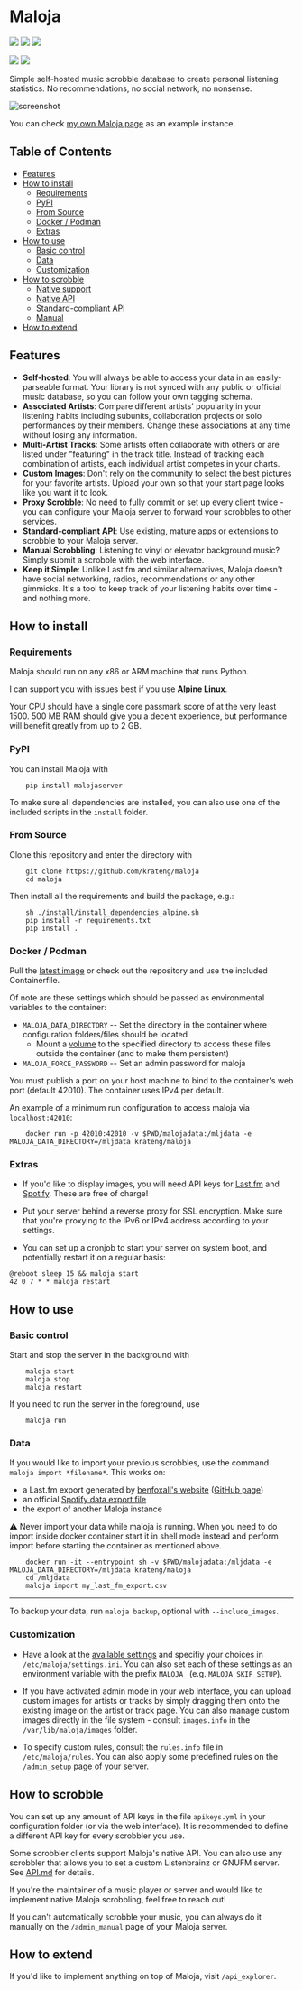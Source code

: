 # Maloja

[![](https://img.shields.io/github/v/tag/krateng/maloja?label=GitHub&style=for-the-badge&logo=github&logoColor=white)](https://github.com/krateng/maloja)
[![](https://img.shields.io/pypi/v/malojaserver?label=PyPI&style=for-the-badge&logo=pypi&logoColor=white)](https://pypi.org/project/malojaserver/)
[![](https://img.shields.io/docker/v/krateng/maloja?label=Dockerhub&style=for-the-badge&logo=docker&logoColor=white)](https://hub.docker.com/r/krateng/maloja)

[![](https://img.shields.io/pypi/l/malojaserver?style=for-the-badge)](https://github.com/krateng/maloja/blob/master/LICENSE)
[![](https://img.shields.io/codeclimate/maintainability/krateng/maloja?style=for-the-badge)](https://codeclimate.com/github/krateng/maloja)

Simple self-hosted music scrobble database to create personal listening statistics. No recommendations, no social network, no nonsense.

![screenshot](screenshot.png?raw=true)

You can check [my own Maloja page](https://maloja.krateng.ch) as an example instance.


## Table of Contents
* [Features](#features)
* [How to install](#how-to-install)
	* [Requirements](#requirements)
	* [PyPI](#pypi)
	* [From Source](#from-source)
	* [Docker / Podman](#docker-podman)
	* [Extras](#extras)
* [How to use](#how-to-use)
	* [Basic control](#basic-control)
	* [Data](#data)
	* [Customization](#customization)
* [How to scrobble](#how-to-scrobble)
	* [Native support](#native-support)
	* [Native API](#native-api)
	* [Standard-compliant API](#standard-compliant-api)
	* [Manual](#manual)
* [How to extend](#how-to-extend)

## Features

* **Self-hosted**: You will always be able to access your data in an easily-parseable format. Your library is not synced with any public or official music database, so you can follow your own tagging schema.
* **Associated Artists**: Compare different artists' popularity in your listening habits including subunits, collaboration projects or solo performances by their members. Change these associations at any time without losing any information.
* **Multi-Artist Tracks**: Some artists often collaborate with others or are listed under "featuring" in the track title. Instead of tracking each combination of artists, each individual artist competes in your charts.
* **Custom Images**: Don't rely on the community to select the best pictures for your favorite artists. Upload your own so that your start page looks like you want it to look.
* **Proxy Scrobble**: No need to fully commit or set up every client twice - you can configure your Maloja server to forward your scrobbles to other services.
* **Standard-compliant API**: Use existing, mature apps or extensions to scrobble to your Maloja server.
* **Manual Scrobbling**: Listening to vinyl or elevator background music? Simply submit a scrobble with the web interface.
* **Keep it Simple**: Unlike Last.fm and similar alternatives, Maloja doesn't have social networking, radios, recommendations or any other gimmicks. It's a tool to keep track of your listening habits over time - and nothing more.


## How to install

### Requirements

Maloja should run on any x86 or ARM machine that runs Python.

I can support you with issues best if you use **Alpine Linux**.

Your CPU should have a single core passmark score of at the very least 1500. 500 MB RAM should give you a decent experience, but performance will benefit greatly from up to 2 GB.

### PyPI

You can install Maloja with

```console
	pip install malojaserver
```

To make sure all dependencies are installed, you can also use one of the included scripts in the `install` folder.

### From Source

Clone this repository and enter the directory with

```console
	git clone https://github.com/krateng/maloja
	cd maloja
```

Then install all the requirements and build the package, e.g.:

```console
	sh ./install/install_dependencies_alpine.sh
	pip install -r requirements.txt
	pip install .
```

### Docker / Podman

Pull the [latest image](https://hub.docker.com/r/krateng/maloja) or check out the repository and use the included Containerfile.

Of note are these settings which should be passed as environmental variables to the container:

* `MALOJA_DATA_DIRECTORY` -- Set the directory in the container where configuration folders/files should be located
  * Mount a [volume](https://docs.docker.com/engine/reference/builder/#volume) to the specified directory to access these files outside the container (and to make them persistent)
* `MALOJA_FORCE_PASSWORD` -- Set an admin password for maloja

You must publish a port on your host machine to bind to the container's web port (default 42010). The container uses IPv4 per default.

An example of a minimum run configuration to access maloja via `localhost:42010`:

```console
	docker run -p 42010:42010 -v $PWD/malojadata:/mljdata -e MALOJA_DATA_DIRECTORY=/mljdata krateng/maloja
```

### Extras

* If you'd like to display images, you will need API keys for [Last.fm](https://www.last.fm/api/account/create) and [Spotify](https://developer.spotify.com/dashboard/applications). These are free of charge!

* Put your server behind a reverse proxy for SSL encryption. Make sure that you're proxying to the IPv6 or IPv4 address according to your settings.

* You can set up a cronjob to start your server on system boot, and potentially restart it on a regular basis:

```
@reboot sleep 15 && maloja start
42 0 7 * * maloja restart
```


## How to use

### Basic control

Start and stop the server in the background with

```console
	maloja start
	maloja stop
	maloja restart
```

If you need to run the server in the foreground, use

```console
	maloja run
```


### Data

If you would like to import your previous scrobbles, use the command `maloja import *filename*`. This works on:

* a Last.fm export generated by [benfoxall's website](https://benjaminbenben.com/lastfm-to-csv/) ([GitHub page](https://github.com/benfoxall/lastfm-to-csv))
* an official [Spotify data export file](https://www.spotify.com/us/account/privacy/)
* the export of another Maloja instance

⚠️ Never import your data while maloja is running. When you need to do import inside docker container start it in shell mode instead and perform import before starting the container as mentioned above.

```console
	docker run -it --entrypoint sh -v $PWD/malojadata:/mljdata -e MALOJA_DATA_DIRECTORY=/mljdata krateng/maloja
	cd /mljdata
	maloja import my_last_fm_export.csv
```

---

To backup your data, run `maloja backup`, optional with `--include_images`.

### Customization

* Have a look at the [available settings](settings.md) and specifiy your choices in `/etc/maloja/settings.ini`. You can also set each of these settings as an environment variable with the prefix `MALOJA_` (e.g. `MALOJA_SKIP_SETUP`).

* If you have activated admin mode in your web interface, you can upload custom images for artists or tracks by simply dragging them onto the existing image on the artist or track page. You can also manage custom images directly in the file system - consult `images.info` in the `/var/lib/maloja/images` folder.

* To specify custom rules, consult the `rules.info` file in `/etc/maloja/rules`. You can also apply some predefined rules on the `/admin_setup` page of your server.


## How to scrobble

You can set up any amount of API keys in the file `apikeys.yml` in your configuration folder (or via the web interface). It is recommended to define a different API key for every scrobbler you use.

Some scrobbler clients support Maloja's native API. You can also use any scrobbler that allows you to set a custom Listenbrainz or GNUFM server. See [API.md](API.md) for details.

If you're the maintainer of a music player or server and would like to implement native Maloja scrobbling, feel free to reach out!

If you can't automatically scrobble your music, you can always do it manually on the `/admin_manual` page of your Maloja server.


## How to extend

If you'd like to implement anything on top of Maloja, visit `/api_explorer`.
